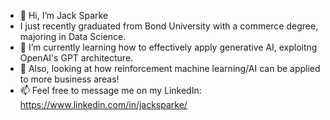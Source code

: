 - 👋 Hi, I’m Jack Sparke
- I just recently graduated from Bond University with a commerce degree, majoring in Data Science.
- 🌱 I’m currently learning how to effectively apply generative AI, exploitng OpenAI's GPT architecture.
- 🌱 Also, looking at how reinforcement machine learning/AI can be applied to more business areas!
- 📫 Feel free to message me on my LinkedIn: https://www.linkedin.com/in/jacksparke/

<!---
jacksparke254/jacksparke254 is a ✨ special ✨ repository because its `README.md` (this file) appears on your GitHub profile.
You can click the Preview link to take a look at your changes.
--->
